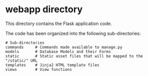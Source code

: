 # webapp directory

This directory contains the Flask application code.

The code has been organized into the following sub-directories:

    # Sub-directories
    commands     # Commands made available to manage.py
    models       # Database Models and their Forms
    static       # Static asset files that will be mapped to the "/static/" URL
    templates    # Jinja2 HTML template files
    views        # View functions


